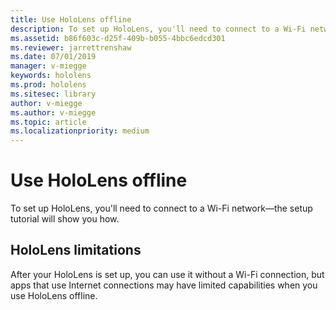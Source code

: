 ```yaml
---
title: Use HoloLens offline
description: To set up HoloLens, you'll need to connect to a Wi-Fi network
ms.assetid: b86f603c-d25f-409b-b055-4bbc6edcd301
ms.reviewer: jarrettrenshaw
ms.date: 07/01/2019
manager: v-miegge
keywords: hololens
ms.prod: hololens
ms.sitesec: library
author: v-miegge
ms.author: v-miegge
ms.topic: article
ms.localizationpriority: medium
---
```


# Use HoloLens offline

To set up HoloLens, you'll need to connect to a Wi-Fi network—the setup tutorial will show you how.

## HoloLens limitations

After your HoloLens is set up, you can use it without a Wi-Fi connection, but apps that use Internet connections may have limited capabilities when you use HoloLens offline.

